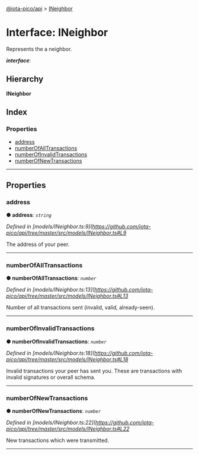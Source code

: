 [@iota-pico/api](../README.md) > [INeighbor](../interfaces/ineighbor.md)

# Interface: INeighbor

Represents the a neighbor.

*__interface__*: 

## Hierarchy

**INeighbor**

## Index

### Properties

* [address](ineighbor.md#address)
* [numberOfAllTransactions](ineighbor.md#numberofalltransactions)
* [numberOfInvalidTransactions](ineighbor.md#numberofinvalidtransactions)
* [numberOfNewTransactions](ineighbor.md#numberofnewtransactions)

---

## Properties

<a id="address"></a>

###  address

**● address**: *`string`*

*Defined in [models/INeighbor.ts:9](https://github.com/iota-pico/api/tree/master/src/models/INeighbor.ts#L9*

The address of your peer.

___
<a id="numberofalltransactions"></a>

###  numberOfAllTransactions

**● numberOfAllTransactions**: *`number`*

*Defined in [models/INeighbor.ts:13](https://github.com/iota-pico/api/tree/master/src/models/INeighbor.ts#L13*

Number of all transactions sent (invalid, valid, already-seen).

___
<a id="numberofinvalidtransactions"></a>

###  numberOfInvalidTransactions

**● numberOfInvalidTransactions**: *`number`*

*Defined in [models/INeighbor.ts:18](https://github.com/iota-pico/api/tree/master/src/models/INeighbor.ts#L18*

Invalid transactions your peer has sent you. These are transactions with invalid signatures or overall schema.

___
<a id="numberofnewtransactions"></a>

###  numberOfNewTransactions

**● numberOfNewTransactions**: *`number`*

*Defined in [models/INeighbor.ts:22](https://github.com/iota-pico/api/tree/master/src/models/INeighbor.ts#L22*

New transactions which were transmitted.

___

